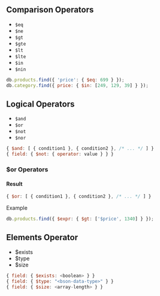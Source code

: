 
## Comparison Operators

- `$eq`
- `$ne`
- `$gt`
- `$gte`
- `$lt`
- `$lte`
- `$in`
- `$nin`

```javascript
db.products.find({ 'price': { $eq: 699 } });
db.category.find({ price: { $in: [249, 129, 39] } });
```


## Logical Operators

- `$and`
- `$or`
- `$not`
- `$nor`

```javascript
{ $and: [ { condition1 }, { condition2 }, /* ... */ ] }
{ field: { $not: { operator: value } } }
```

### $or Operators

#### Result

```javascript
{ $or: [ { condition1 }, { condition2 }, /* ... */ ] }
```

Example
```javascript
db.products.find({ $expr: { $gt: ['$price', 1340] } });
```

## Elements Operator
- $exists
- $type
- $size

```javascript
{ field: { $exists: <boolean> } }
{ field: { $type: "<bson-data-type>" } }
{ field: { $size: <array-length> } }
```